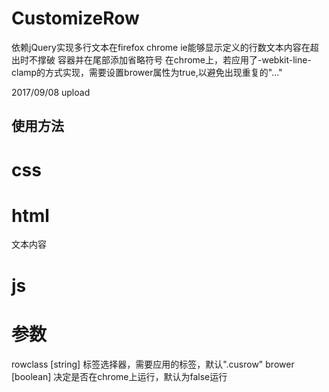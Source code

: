 # CustomizeRow
依赖jQuery实现多行文本在firefox chrome ie能够显示定义的行数文本内容在超出时不撑破 容器并在尾部添加省略符号
在chrome上，若应用了-webkit-line-clamp的方式实现，需要设置brower属性为true,以避免出现重复的"..."

2017/09/08 upload

## 使用方法
# css
<link rel="stylesheet" type="text/css" href="src/css/customizerow.css">


# html
 <p class='cus-row' cus-row='3'>文本内容</p>


# js
<script src="src/js/customizerow.js"></script>
<script>
  var customizerow = new customizeRow({
	 rowclass:".cus-row",
	 brower:true
 })
</script>

# 参数
rowclass [string] 标签选择器，需要应用的标签，默认".cusrow"
brower [boolean] 决定是否在chrome上运行，默认为false运行

